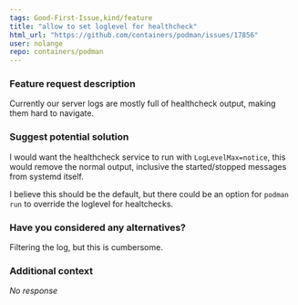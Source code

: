 ```yaml
---
tags: Good-First-Issue,kind/feature
title: "allow to set loglevel for healthcheck"
html_url: "https://github.com/containers/podman/issues/17856"
user: nolange
repo: containers/podman
---
```


### Feature request description

Currently our server logs are mostly full of healthcheck output, making them hard to navigate.

### Suggest potential solution

I would want the healthcheck service to run with `LogLevelMax=notice`, this would remove the normal output, inclusive the started/stopped messages from systemd itself.

I believe this should be the default, but there could be an option for `podman run` to override the loglevel for healtchecks.

### Have you considered any alternatives?

Filtering the log, but this is cumbersome.

### Additional context

_No response_